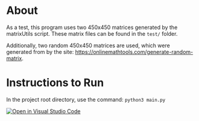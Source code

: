 # About
As a test, this program uses two 450x450 matrices generated by the matrixUtils script. These matrix files can be found in the `test/` folder.

Additionally, two random 450x450 matrices are used, which were generated from by the site: https://onlinemathtools.com/generate-random-matrix.

# Instructions to Run
In the project root directory, use the command:
`python3 main.py`

[![Open in Visual Studio Code](https://classroom.github.com/assets/open-in-vscode-f059dc9a6f8d3a56e377f745f24479a46679e63a5d9fe6f495e02850cd0d8118.svg)](https://classroom.github.com/online_ide?assignment_repo_id=5458401&assignment_repo_type=AssignmentRepo)
